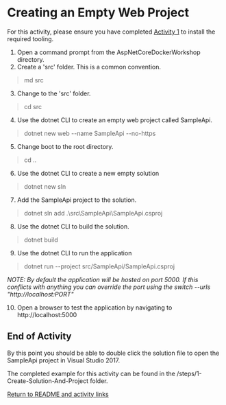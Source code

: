 # Creating an Empty Web Project

For this activity, please ensure you have completed [Activity 1](1-InstallTooling.md) to install the required tooling.

1. Open a command prompt from the AspNetCoreDockerWorkshop directory.
2. Create a 'src' folder. This is a common convention.

> md src

3. Change to the 'src' folder.

> cd src

4. Use the dotnet CLI to create an empty web project called SampleApi.

> dotnet new web --name SampleApi --no-https

5. Change boot to the root directory.

> cd ..

6. Use the dotnet CLI to create a new empty solution

> dotnet new sln

7. Add the SampleApi project to the solution.

> dotnet sln add .\src\SampleApi\SampleApi.csproj

8. Use the dotnet CLI to build the solution.

> dotnet build

9. Use the dotnet CLI to run the application

> dotnet run --project src/SampleApi/SampleApi.csproj

*NOTE: By default the application will be hosted on port 5000. If this conflicts with anything you can override the port using the switch  --urls "http://localhost:PORT"*

10. Open a browser to test the application by navigating to http://localhost:5000

## End of Activity

By this point you should be able to double click the solution file to open the SampleApi project in Visual Studio 2017.

The completed example for this activity can be found in the /steps/1-Create-Solution-And-Project folder.

[Return to README and activity links](../README.md)